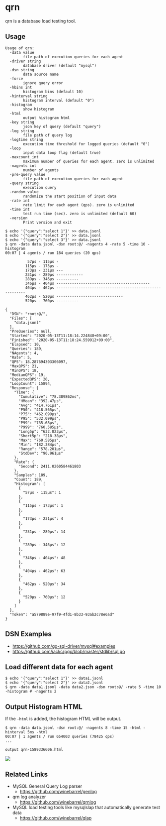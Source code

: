 # qrn

qrn is a database load testing tool.

## Usage

```
Usage of qrn:
  -data value
    	file path of execution queries for each agent
  -driver string
    	database driver (default "mysql")
  -dsn string
    	data source name
  -force
    	ignore query error
  -hbins int
    	histogram bins (default 10)
  -hinterval string
    	histogram interval (default "0")
  -histogram
    	show histogram
  -html
    	output histogram html
  -key string
    	json key of query (default "query")
  -log string
    	file path of query log
  -logtime string
    	execution time threshold for logged queries (default "0")
  -loop
    	input data loop flag (default true)
  -maxcount int
    	maximum number of queries for each agent. zero is unlimited
  -nagents int
    	number of agents
  -pre-query value
    	file path of execution queries for each agent
  -query string
    	execution query
  -random value
    	randomize the start position of input data
  -rate int
    	rate limit for each agent (qps). zero is unlimited
  -time int
    	test run time (sec). zero is unlimited (default 60)
  -version
    	Print version and exit
```

```
$ echo '{"query":"select 1"}' >> data.jsonl
$ echo '{"query":"select 2"}' >> data.jsonl
$ echo '{"query":"select 3"}' >> data.jsonl
$ qrn -data data.jsonl -dsn root:@/ -nagents 4 -rate 5 -time 10 -histogram
00:07 | 4 agents / run 184 queries (20 qps)

          57µs - 115µs -
         115µs - 173µs -
         173µs - 231µs ---
         231µs - 289µs ------------
         289µs - 346µs ----------
         346µs - 404µs ------------------------------------------
         404µs - 462µs --------------------------------------------------------
         462µs - 520µs ------------------------------
         520µs - 760µs ----------

{
  "DSN": "root:@/",
  "Files": [
    "data.jsonl"
  ],
  "PreQueries": null,
  "Started": "2020-05-13T11:18:14.224848+09:00",
  "Finished": "2020-05-13T11:18:24.559912+09:00",
  "Elapsed": 10,
  "Queries": 189,
  "NAgents": 4,
  "Rate": 5,
  "QPS": 18.287694303306097,
  "MaxQPS": 21,
  "MinQPS": 18,
  "MedianQPS": 19,
  "ExpectedQPS": 20,
  "LoopCount": 15894,
  "Response": {
    "Time": {
      "Cumulative": "78.389862ms",
      "HMean": "392.47µs",
      "Avg": "414.761µs",
      "P50": "418.565µs",
      "P75": "462.099µs",
      "P95": "532.099µs",
      "P99": "735.68µs",
      "P999": "760.585µs",
      "Long5p": "632.823µs",
      "Short5p": "218.38µs",
      "Max": "760.585µs",
      "Min": "182.384µs",
      "Range": "578.201µs",
      "StdDev": "90.961µs"
    },
    "Rate": {
      "Second": 2411.0260584461803
    },
    "Samples": 189,
    "Count": 189,
    "Histogram": [
      {
        "57µs - 115µs": 1
      },
      {
        "115µs - 173µs": 1
      },
      {
        "173µs - 231µs": 4
      },
      {
        "231µs - 289µs": 14
      },
      {
        "289µs - 346µs": 12
      },
      {
        "346µs - 404µs": 48
      },
      {
        "404µs - 462µs": 63
      },
      {
        "462µs - 520µs": 34
      },
      {
        "520µs - 760µs": 12
      }
    ]
  },
  "Token": "a579889e-97f9-4fd1-8b33-93ab2c78e6ad"
}
```

## DSN Examples

* https://github.com/go-sql-driver/mysql#examples
* https://github.com/jackc/pgx/blob/master/stdlib/sql.go

## Load different data for each agent

```
$ echo '{"query":"select 1"}' >> data1.jsonl
$ echo '{"query":"select 2"}' >> data2.jsonl
$ qrn -data data1.jsonl -data data2.json -dsn root:@/ -rate 5 -time 10 -histogram # -nagents 2
```

## Output Histogram HTML

If the `-html` is added, the histogram HTML will be output.

```
$ qrn -data data.jsonl -dsn root:@/ -nagents 8 -time 15 -html -hinterval 5ms -html
00:07 | 1 agents / run 654003 queries (78425 qps)
...

output qrn-1589336606.html
```

![](https://user-images.githubusercontent.com/117768/82013568-93bb6400-96b5-11ea-9001-cde7e2e50484.png)

## Related Links

* MySQL General Query Log parser
    * https://github.com/winebarrel/genlog
* qrn log analyzer
    * https://github.com/winebarrel/qrnlog
* MySQL load testing tools like mysqlslap that automatically generate test data
    * https://github.com/winebarrel/qlap
